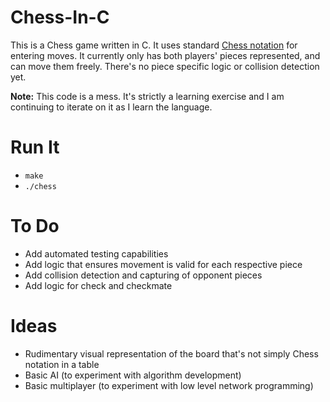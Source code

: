 # Chess-In-C
This is a Chess game written in C. It uses standard [Chess notation](https://en.wikipedia.org/wiki/Chess_notation) for entering moves. It currently only has both players' pieces represented, and can move them freely. There's no piece specific logic or collision detection yet.

**Note:** This code is a mess. It's strictly a learning exercise and I am continuing to iterate on it as I learn the language.

# Run It

* `make`
* `./chess`

# To Do

* Add automated testing capabilities
* Add logic that ensures movement is valid for each respective piece
* Add collision detection and capturing of opponent pieces
* Add logic for check and checkmate

# Ideas

* Rudimentary visual representation of the board that's not simply Chess notation in a table
* Basic AI (to experiment with algorithm development)
* Basic multiplayer (to experiment with low level network programming)
